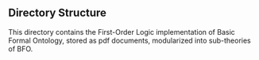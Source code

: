 ## Directory Structure 

This directory contains the First-Order Logic implementation of Basic Formal Ontology, stored as pdf documents, modularized into sub-theories of BFO. 